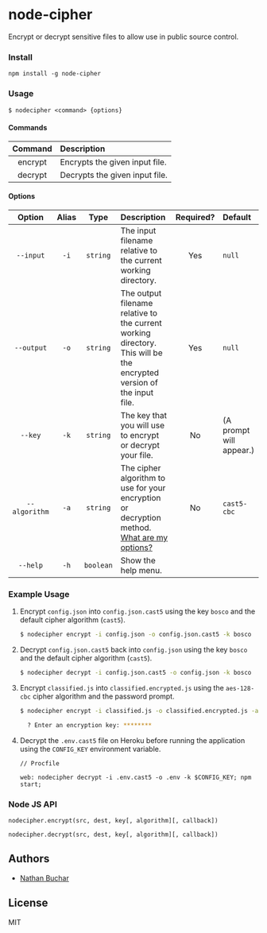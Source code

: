 # node-cipher

Encrypt or decrypt sensitive files to allow use in public source control.



### Install

    npm install -g node-cipher



### Usage


    $ nodecipher <command> {options}


#### Commands

|Command|Description|
|:-----:|:----------|
|encrypt|Encrypts the given input file.|
|decrypt|Decrypts the given input file.|

#### Options

|Option|Alias|Type|Description|Required?|Default|
|:-----:|:---:|:--:|:----------|:-------:|:------|
|`--input`|`-i`|`string`|The input filename relative to the current working directory.|Yes|`null`|
|`--output`|`-o`|`string`|The output filename relative to the current working directory. This will be the encrypted version of the input file.|Yes|`null`|
|`--key`|`-k`|`string`|The key that you will use to encrypt or decrypt your file.|No|(A prompt will appear.)|
|`--algorithm`|`-a`|`string`|The cipher algorithm to use for your encryption or decryption method. [What are my options?](https://nodejs.org/api/crypto.html#crypto_crypto_getciphers)|No|`cast5-cbc`|
|`--help`|`-h`|`boolean`|Show the help menu.||||



### Example Usage

1. Encrypt `config.json` into `config.json.cast5` using the key `bosco` and the default cipher algorithm (`cast5`).

    ```bash
    $ nodecipher encrypt -i config.json -o config.json.cast5 -k bosco
    ```

2. Decrypt `config.json.cast5` back into `config.json` using the key `bosco` and the default cipher algorithm (`cast5`).

    ```bash
    $ nodecipher decrypt -i config.json.cast5 -o config.json -k bosco
    ```


3. Encrypt `classified.js` into `classified.encrypted.js` using the `aes-128-cbc` cipher algorithm and the password prompt.

    ```bash
    $ nodecipher encrypt -i classified.js -o classified.encrypted.js -a aes-128-cbc

      ? Enter an encryption key: ********
    ```

4. Decrypt the `.env.cast5` file on Heroku before running the application using the `CONFIG_KEY` environment variable.

    ```
    // Procfile

    web: nodecipher decrypt -i .env.cast5 -o .env -k $CONFIG_KEY; npm start;
    ```



### Node JS API

```
nodecipher.encrypt(src, dest, key[, algorithm][, callback])
```

```
nodecipher.decrypt(src, dest, key[, algorithm][, callback])
```



## Authors
* [Nathan Buchar](mailto:hello@nathanbuchar.com)



## License
MIT
